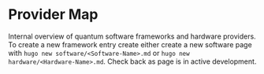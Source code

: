 # Provider Map
Internal overview of quantum software frameworks and hardware providers. To create a new framework entry create either create a new software page with `hugo new software/<Software-Name>.md` or `hugo new hardware/<Hardware-Name>.md`. Check back as page is in active development.
